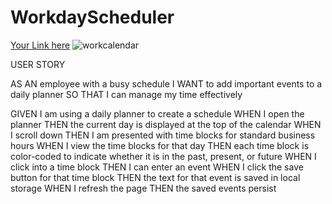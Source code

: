 # WorkdayScheduler
[Your Link here](file:///C:/Users/josep/OneDrive/Desktop/WorkDay%20Schedule/index.html)
![workcalendar](https://user-images.githubusercontent.com/105750913/176330538-087d4a90-16fe-453b-a155-93d06d81276a.png)


USER STORY

AS AN employee with a busy schedule
I WANT to add important events to a daily planner
SO THAT I can manage my time effectively

GIVEN I am using a daily planner to create a schedule
WHEN I open the planner
THEN the current day is displayed at the top of the calendar
WHEN I scroll down
THEN I am presented with time blocks for standard business hours
WHEN I view the time blocks for that day
THEN each time block is color-coded to indicate whether it is in the past, present, or future
WHEN I click into a time block
THEN I can enter an event
WHEN I click the save button for that time block
THEN the text for that event is saved in local storage
WHEN I refresh the page
THEN the saved events persist
